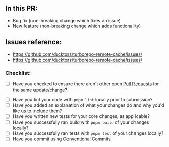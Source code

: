 ## In this PR:

- Bug fix (non-breaking change which fixes an issue)
- New feature (non-breaking change which adds functionality)

## Issues reference:
 - https://github.com/ducktors/turborepo-remote-cache/issues/
 - https://github.com/ducktors/turborepo-remote-cache/issues/

### Checklist:

* [ ] Have you checked to ensure there aren't other open [Pull Requests](https://github.com/ducktors/turborepo-remote-cache/pulls) for the same update/change?
<!-- You can erase any parts of this template not applicable to your Pull Request. -->
* [ ] Have you lint your code with `pnpm lint` locally prior to submission?
* [ ] Have you added an explanation of what your changes do and why you'd like us to include them?
* [ ] Have you written new tests for your core changes, as applicable?
* [ ] Have you successfully ran build with `pnpm build` of your changes locally?
* [ ] Have you successfully ran tests with `pnpm test` of your changes locally?
* [ ] Have you commit using [Conventional Commits](https://github.com/ducktors/turborepo-remote-cache#how-to-commit)
